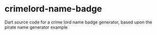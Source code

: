 crimelord-name-badge
====================

Dart source code for a crime lord name badge generator, based upon the pirate name generator example
